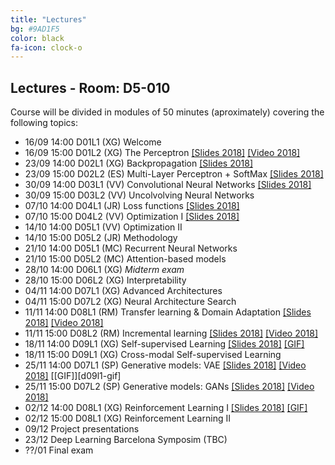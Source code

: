 ```yaml
---
title: "Lectures"
bg: #9AD1F5
color: black
fa-icon: clock-o
---
```


## Lectures - Room: D5-010

Course will be divided in modules of 50 minutes (aproximately) covering the following topics:

* 16/09 14:00 D01L1 (XG) Welcome   
* 16/09 15:00 D01L2 (XG) The Perceptron [[Slides 2018]][d01l2-slides] [[Video 2018]][d01l2-video]
* 23/09 14:00 D02L1 (XG) Backpropagation [[Slides 2018]][d02l2-slides]
* 23/09 15:00 D02L2 (ES) Multi-Layer Perceptron + SoftMax [[Slides 2018]][d02l1-slides]
* 30/09 14:00 D03L1 (VV) Convolutional Neural Networks [[Slides 2018]][d04l1-slides]
* 30/09 15:00 D03L2 (VV) Uncolvolving Neural Networks 
* 07/10 14:00 D04L1 (JR) Loss functions [[Slides 2018]][d03l1-slides]
* 07/10 15:00 D04L2 (VV) Optimization I [[Slides 2018]][d03l2-slides]
* 14/10 14:00 D05L1 (VV) Optimization II 
* 14/10 15:00 D05L2 (JR) Methodology 
* 21/10 14:00 D05L1 (MC) Recurrent Neural Networks 
* 21/10 15:00 D05L2 (MC) Attention-based models
* 28/10 14:00 D06L1 (XG) *Midterm exam*
* 28/10 15:00 D06L2 (XG) Interpretability
* 04/11 14:00 D07L1 (XG) Advanced Architectures
* 04/11 15:00 D07L2 (XG) Neural Architecture Search
* 11/11 14:00 D08L1 (RM) Transfer learning & Domain Adaptation [[Slides 2018]][d05l1-slides] [[Video 2018]][d05l1-video]
* 11/11 15:00 D08L2 (RM) Incremental learning [[Slides 2018]][d06l1-slides] [[Video 2018]][d06l1-video]
* 18/11 14:00 D09L1 (XG) Self-supervised Learning [[Slides 2018]][d04l2-slides] [[GIF]][d04l2-gif]
* 18/11 15:00 D09L1 (XG) Cross-modal Self-supervised Learning 
* 25/11 14:00 D07L1 (SP) Generative models: VAE [[Slides 2018]][d07l1-slides] [[Video 2018]][d07l1-video] [[GIF]][d09l1-gif]
* 25/11 15:00 D07L2 (SP) Generative models: GANs [[Slides 2018]][d09l1-slides] [[Video 2018]][d09l1-video] 
* 02/12 14:00 D08L1 (XG) Reinforcement Learning I [[Slides 2018]][d11l1-slides] [[GIF]][d11l1-gif]
* 02/12 15:00 D08L1 (XG) Reinforcement Learning II 
* 09/12 Project presentations
* 23/12 Deep Learning Barcelona Symposim (TBC)
* ??/01 Final exam

[d01l2-slides]: https://www.slideshare.net/xavigiro/the-perceptron-xavier-giroinieto-upc-barcelona-2018
[d01l2-video]: https://www.youtube.com/watch?v=cshjMqYJrTo

[d02l1-slides]: https://www.slideshare.net/xavigiro/multilayer-perceptron-elisa-sayrol-upc-barcelona-2018
[d02l2-slides]: https://www.slideshare.net/xavigiro/backpropagation-elisa-sayrol-upc-barcelona-2018

[d03l1-slides]: https://www.slideshare.net/xavigiro/loss-functions-for-deep-learning-javier-ruiz-hidalgo-upc-barcelona-2018
[d03l2-slides]: https://www.slideshare.net/xavigiro/optimization-for-neural-network-training-veronica-vilaplana-upc-barcelona-2018

[d04l1-slides]: https://www.slideshare.net/xavigiro/convolutional-neural-networks-veronica-vilaplana-upc-barcelona-2018
[d04l2-slides]: https://www.slideshare.net/xavigiro/deep-learning-without-annotations-xavier-giro-upc-barcelona-2018
[d04l2-gif]: https://github.com/telecombcn-dl/2018-dlai/raw/master/gifs/dlai2018-d04l2-LearningWithoutAnnotations.gif

[d05l1-slides]: https://www.slideshare.net/xavigiro/transfer-learning-and-domain-adaptation-ramon-morros-upc-2018
[d05l1-video]: https://youtu.be/ik_Up56bWLE

[d05l2-slides]: https://www.slideshare.net/xavigiro/deep-reinforcement-learning-mdp-dqn-xavier-giroinieto-upc-barcelona-2018
[d05l2-video]: https://youtu.be/HBeevCctYXM

[d06l1-slides]: https://www.slideshare.net/xavigiro/lifelong-incremental-deep-learning-ramon-morros-upc-barcelona-2018
[d06l1-video]: https://youtu.be/OLPZ398cK8c

[d07l1-slides]: https://www.slideshare.net/xavigiro/variational-autoencoders-vae-santiago-pascual-upc-barcelona-2018
[d07l1-video]: https://youtu.be/nSyj85PbhkI

[d09l1-slides]: https://www.slideshare.net/xavigiro/generative-adversarial-networks-gan-santiago-pascual-upc-barcelona-2018
[d09l1-video]: https://youtu.be/b3CI46RSOjU

[d09l2-slides]: https://www.slideshare.net/xavigiro/pixelcnn-wavenet-normalizing-flows-santiago-pascual-upc-barcelona-2018
[d09l2-video]: https://youtu.be/7XRpVKpbxq8
[d09l2-gif]: https://github.com/telecombcn-dl/2018-dlai/raw/master/gifs/dlai2018-d09l2-likelihood.gif

[d11l1-slides]: https://www.slideshare.net/xavigiro/reinforcement-learning-reloaded-xavier-girinieto-upc-barcelona-2018
[d11l1-gif]: https://github.com/telecombcn-dl/2018-dlai/raw/master/gifs/dlai2018-d11l1-RL.gif
